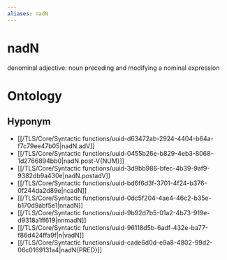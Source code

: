 ```yaml
---
aliases: nadN
---
```

# nadN

denominal adjective: noun preceding and modifying a nominal expression
> 
# Ontology

## Hyponym
- [[/TLS/Core/Syntactic functions/uuid-d63472ab-2924-4404-b64a-f7c79ee47b05|nadN.adV]]
- [[/TLS/Core/Syntactic functions/uuid-0455b26e-b829-4eb3-8068-1d2766894bb0|nadN.post-V{NUM}]]
- [[/TLS/Core/Syntactic functions/uuid-3d9bb986-bfec-4b39-9af9-9382db9a430e|nadN.postadV]]
- [[/TLS/Core/Syntactic functions/uuid-bd6f6d3f-3701-4f24-b376-0f244da2d89e|ncadN]]
- [[/TLS/Core/Syntactic functions/uuid-0dc5f204-4ae4-46c2-b35e-b170d9abf5e1|nnadN]]
- [[/TLS/Core/Syntactic functions/uuid-9b92d7b5-01a2-4b73-919e-d9318a1ff619|nnmadN]]
- [[/TLS/Core/Syntactic functions/uuid-96118d5b-6adf-432e-ba77-f86d424ffa9f|n|vadN]]
- [[/TLS/Core/Syntactic functions/uuid-cade6d0d-e9a8-4802-99d2-06c0169131a4|nadN{PRED}]]